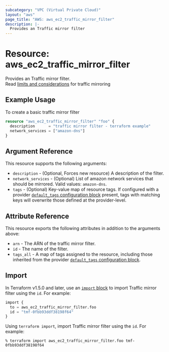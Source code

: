 ```yaml
---
subcategory: "VPC (Virtual Private Cloud)"
layout: "aws"
page_title: "AWS: aws_ec2_traffic_mirror_filter"
description: |-
  Provides an Traffic mirror filter
---
```


# Resource: aws_ec2_traffic_mirror_filter

Provides an Traffic mirror filter.  
Read [limits and considerations](https://docs.aws.amazon.com/vpc/latest/mirroring/traffic-mirroring-considerations.html) for traffic mirroring

## Example Usage

To create a basic traffic mirror filter

```terraform
resource "aws_ec2_traffic_mirror_filter" "foo" {
  description      = "traffic mirror filter - terraform example"
  network_services = ["amazon-dns"]
}
```

## Argument Reference

This resource supports the following arguments:

* `description` - (Optional, Forces new resource) A description of the filter.
* `network_services` - (Optional) List of amazon network services that should be mirrored. Valid values: `amazon-dns`.
* `tags` - (Optional) Key-value map of resource tags. If configured with a provider [`default_tags` configuration block](https://registry.terraform.io/providers/hashicorp/aws/latest/docs#default_tags-configuration-block) present, tags with matching keys will overwrite those defined at the provider-level.

## Attribute Reference

This resource exports the following attributes in addition to the arguments above:

* `arn` - The ARN of the traffic mirror filter.
* `id` - The name of the filter.
* `tags_all` - A map of tags assigned to the resource, including those inherited from the provider [`default_tags` configuration block](https://registry.terraform.io/providers/hashicorp/aws/latest/docs#default_tags-configuration-block).

## Import

In Terraform v1.5.0 and later, use an [`import` block](https://developer.hashicorp.com/terraform/language/import) to import Traffic mirror filter using the `id`. For example:

```terraform
import {
  to = aws_ec2_traffic_mirror_filter.foo
  id = "tmf-0fbb93ddf38198f64"
}
```

Using `terraform import`, import Traffic mirror filter using the `id`. For example:

```console
% terraform import aws_ec2_traffic_mirror_filter.foo tmf-0fbb93ddf38198f64
```
